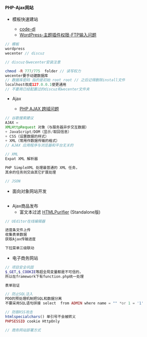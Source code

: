 #### **PHP-Ajax网站**

* 模板快速建站

  * [code-dl](http://book.boxuegu.com/php_ajax/)
  * [WordPress-主题插件权限-FTP输入问题](http://jingyan.baidu.com/article/4f34706efc1237e387b56da4.html)

```php
// 模板
wordpress
wecenter // discuz

// discuz与wecenter安装注意

chmod -R 777/775  folder // 读写权力
wecenter要手动建数据库
// 数据库密码 指的是初始 root root // 之后记得删除install文件
localhost改成127.0.0.1使更通用
// 不要用已经配置过的discuz和wecenter文件夹
```

* Ajax

  * [PHP AJAX 跨域问题](http://www.runoob.com/w3cnote/php-ajax-cross-border.html)

```js
// 谷歌搜索建议
AJAX =
XMLHttpRequest 对象（与服务器异步交互数据）
+ JavaScript/DOM（显示/取回信息）
+ CSS（设置数据的样式）
+ XML（常用作数据传输的格式）
// AJAX 应用程序与浏览器和平台无关的

// XML
Expat XML 解析器

PHP SimpleXML 处理最普通的 XML 任务，
其余的任务则交由其它扩展处理

// JSON
```

* 面向对象网站开发

```

```

* Ajax商品发布   
  * 富文本过滤 [HTMLPurifier](http://htmlpurifier.org/download) \(Standalone版\)

```php
// UEditor在线编辑器

进度条文件上传
收集表单数据
获取Ajax传输进度

下拉菜单三级联动
```

* 电子商务网站

```php
// 项目安全巩固
$_GET,$_COOKIE等超全局变量都是不可信的，
所以在framework下有function.php统一处理

表单验证

// 防止SQL注入
PDO的预处理机制把SQL和数据分离
不要采用SQL语句拼接 select  from ADMIN where name = "" *or 1 = '1'

// 防御XSS攻击
htmlspecialchars() 单引号不会被转义
PHPSESSID cookie HttpOnly

// 商务网站部署方式
```



